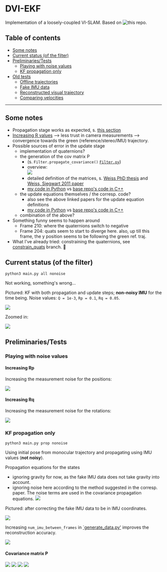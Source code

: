 # DVI-EKF
Implementation of a loosely-coupled VI-SLAM.
Based on ![this repo](https://github.com/skrogh/msf_ekf).

## Table of contents
* [Some notes](#some-notes)
* [Current status (of the filter)](#current-status-of-the-filter)
* [Preliminaries/Tests](#preliminariestests)
  * [Playing with noise values](#playing-with-noise-values)
  * [KF propagation only](#kf-propagation-only)
* [Old tests](/tests)
  * [Offline trajectories](/tests#offline-trajectories)
  * [Fake IMU data](/tests#fake-imu-data)
  * [Reconstructed visual trajectory](/tests#reconstructed-visual-trajectory)
  * [Comparing velocities](/tests#comparing-velocities)

-----

## Some notes
* Propagation stage works as expected,
    s. [this section](#kf-propagation-only)
* [Increasing R values](#playing-with-noise-values)
    --> less trust in camera measurements
    --> convergence towards the green (reference/stereo/IMU) trajectory.
* Possible sources of error in the update stage
    * implementation of quaternions?
    * the generation of the cov matrix P
      * (s. `Filter.propagate_covariance()` [`Filter.py`](/Filter/Filter.py))
      * overview:  
        ![](/img/cov_eqn_overview.png)  
      * detailed definition of the matrices, s.
            [Weiss PhD thesis](http://e-collection.library.ethz.ch/eserv/eth:5889/eth-5889-02.pdf) and
            [Weiss, Siegwart 2011 paper](https://ieeexplore.ieee.org/document/5979982)
      * [my code in Python](https://github.com/feudalism/dvi-ekf/blob/44001bb6960a49e4fe6b42e7dcd5eea7ed4a9952/Filter/Filter.py#L122)
        vs [base repo's code in C++](https://github.com/skrogh/msf_ekf/blob/1bce89fa9125378b932564e0aa0eeaef3bd0ef5a/src/EstimatorBase.cpp#L192)
    * the update equations themselves / the corresp. code?
      * also see the above linked papers for the update equation definitions
      * [my code in Python](https://github.com/feudalism/dvi-ekf/blob/fe038dd593d1f6ac533197f1f6ccb19ee01ca61c/Filter/Filter.py#L155)
      vs [base repo's code in C++](https://github.com/skrogh/msf_ekf/blob/master/src/EstimatorBase.cpp#L273)
    * combination of the above?
* Something funny seems to happen around
    * Frame 210: where the quaternions switch to negative
    * Frame 204: quats seem to start to diverge here. also, up till
        this frame, the y position seems to be following the
        green ref. traj.
* What I've already tried: constraining the quaternions, see
    [constrain_quats](../../tree/constrain_quats) branch.


## Current status (of the filter)
```
python3 main.py all nonoise
```

Not working, something's wrong...

Pictured: KF with both propagation and update steps; **non-noisy IMU**
for the time being.
Noise values: `Q = 1e-3`, `Rp = 0.1`, `Rq = 0.05`.

![](img/kf.PNG)

Zoomed in:

![](img/kf_zoom1.PNG)

## Preliminaries/Tests
### Playing with noise values
#### Increasing Rp
Increasing the measurement noise for the positions:

![](img/rp_sens.png)

#### Increasing Rq
Increasing the measurement noise for the rotations:

![](img/rq_sens.png)

### KF propagation only
```
python3 main.py prop nonoise
```
Using initial pose from monocular trajectory and propagating using IMU values
(**not noisy**).

Propagation equations for the states
* ignoring gravity for now, as the fake IMU data does not take
    gravity into account.
* ignoring noise here according to the method suggested in the corresp. paper.
    The noise terms are used in the covariance propagation equations.
![](img/prop_eqns.PNG)

Pictured: after correcting the fake IMU data to be in IMU coordinates. 

![](img/traj_only_prop.PNG)

Increasing `num_imu_between_frames` in [`generate_data.py'](/generate_data.py)
improves the reconstruction accuracy.

![](img/traj_only_prop_incr_imu.PNG)

#### Covariance matrix P
![](img/P_prop_only_0to6.png)
![](img/P_prop_only_7to12.png)
![](img/P_prop_only_13to18.png)
![](img/P_prop_only_19to22.png)

